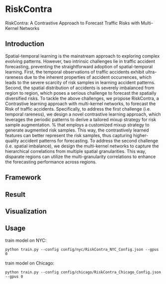 # RiskContra
RiskContra: A Contrastive Approach to Forecast Traffic Risks with Multi-Kernel Networks

## Introduction
Spatial-temporal learning is the mainstream approach to exploring complex evolving patterns. However, two intrinsic challenges lie in traffic accident forecasting, preventing the straightforward adoption of spatial-temporal learning. First, the temporal observations of traffic accidents exhibit ultra-rareness due to the inherent properties of accident occurrences, which leads to the severe scarcity of risk samples in learning accident patterns. Second, the spatial distribution of accidents is severely imbalanced from region to region, which poses a serious challenge to forecast the spatially diversified risks. To tackle the above challenges, we propose RiskContra, a Contrastive learning approach with multi-kernel networks, to forecast the Risk of traffic accidents. Specifically, to address the first challenge (i.e. temporal rareness), we design a novel contrastive learning approach, which leverages the periodic patterns to derive a tailored mixup strategy for risk sample augmentation. 
% that employs a customized mixup strategy to generate augmented risk samples. This way, the contrastively learned features can better represent the risk samples, thus capturing higher-quality accident patterns for forecasting. To address the second challenge (i.e. spatial imbalance), we design the multi-kernel networks to capture the hierarchical correlations from multiple spatial granularities. This way, disparate regions can utilize the multi-granularity correlations to enhance the forecasting performance across regions. 

## Framework

## Result

## Visualization

## Usage

train model on NYC:
```
python train.py --config config/nyc/RiskContra_NYC_Config.json --gpus 0
```


train model on Chicago:
```
python train.py --config config/chicago/RiskContra_Chicago_Config.json --gpus 0
```




